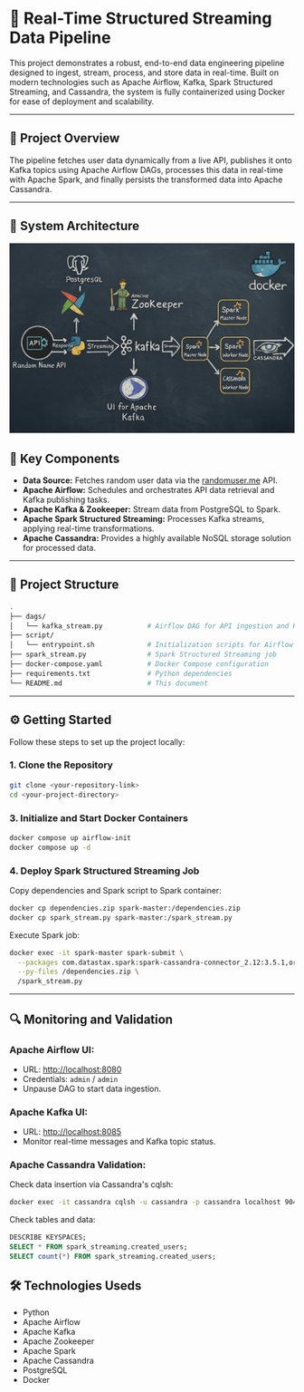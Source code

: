# 🚀 Real-Time Structured Streaming Data Pipeline

This project demonstrates a robust, end-to-end data engineering pipeline designed to ingest, stream, process, and store data in real-time. Built on modern technologies such as Apache Airflow, Kafka, Spark Structured Streaming, and Cassandra, the system is fully containerized using Docker for ease of deployment and scalability.

---

## 🎯 Project Overview

The pipeline fetches user data dynamically from a live API, publishes it onto Kafka topics using Apache Airflow DAGs, processes this data in real-time with Apache Spark, and finally persists the transformed data into Apache Cassandra.

---

## 🧩 System Architecture

![System Architecture](img/architecture.png)

## 📌 Key Components

* **Data Source:** Fetches random user data via the [randomuser.me](https://randomuser.me/) API.
* **Apache Airflow:** Schedules and orchestrates API data retrieval and Kafka publishing tasks.
* **Apache Kafka & Zookeeper:**  Stream data from PostgreSQL to Spark.
* **Apache Spark Structured Streaming:** Processes Kafka streams, applying real-time transformations.
* **Apache Cassandra:** Provides a highly available NoSQL storage solution for processed data.

---

## 📂 Project Structure

```bash
.
├── dags/
│   └── kafka_stream.py           # Airflow DAG for API ingestion and Kafka publishing
├── script/
│   └── entrypoint.sh             # Initialization scripts for Airflow
├── spark_stream.py               # Spark Structured Streaming job
├── docker-compose.yaml           # Docker Compose configuration
├── requirements.txt              # Python dependencies
└── README.md                     # This document
```

---

## ⚙️ Getting Started

Follow these steps to set up the project locally:

### 1. Clone the Repository

```bash
git clone <your-repository-link>
cd <your-project-directory>
```

### 3. Initialize and Start Docker Containers

```bash
docker compose up airflow-init
docker compose up -d
```

### 4. Deploy Spark Structured Streaming Job

Copy dependencies and Spark script to Spark container:

```bash
docker cp dependencies.zip spark-master:/dependencies.zip
docker cp spark_stream.py spark-master:/spark_stream.py
```

Execute Spark job:

```bash
docker exec -it spark-master spark-submit \
  --packages com.datastax.spark:spark-cassandra-connector_2.12:3.5.1,org.apache.spark:spark-sql-kafka-0-10_2.12:3.5.1 \
  --py-files /dependencies.zip \
  /spark_stream.py
```

---

## 🔍 Monitoring and Validation

### **Apache Airflow UI:**

* URL: [http://localhost:8080](http://localhost:8080)
* Credentials: `admin` / `admin`
* Unpause DAG to start data ingestion.

### **Apache Kafka UI:**

* URL: [http://localhost:8085](http://localhost:8085)
* Monitor real-time messages and Kafka topic status.

### **Apache Cassandra Validation:**

Check data insertion via Cassandra's cqlsh:

```bash
docker exec -it cassandra cqlsh -u cassandra -p cassandra localhost 9042
```

Check tables and data:

```sql
DESCRIBE KEYSPACES;
SELECT * FROM spark_streaming.created_users;
SELECT count(*) FROM spark_streaming.created_users;
```


## 🛠 Technologies Useds

* Python
* Apache Airflow
* Apache Kafka
* Apache Zookeeper
* Apache Spark 
* Apache Cassandra
* PostgreSQL
* Docker

